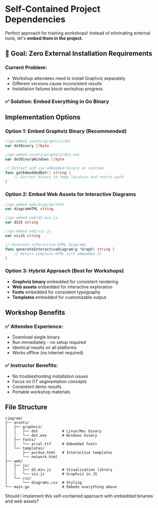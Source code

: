 # Self-Contained Project Dependencies

Perfect approach for training workshops! Instead of eliminating external tools, let's **embed them in the project**.

## 🎯 Goal: Zero External Installation Requirements

### Current Problem:
- Workshop attendees need to install Graphviz separately
- Different versions cause inconsistent results  
- Installation failures block workshop progress

### ✅ Solution: Embed Everything in Go Binary

## Implementation Options

### Option 1: Embed Graphviz Binary (Recommended)
```go
//go:embed assets/graphviz/dot
var dotBinary []byte

//go:embed assets/graphviz/dot.exe  
var dotBinaryWindows []byte

// Extract and use embedded binary at runtime
func getEmbeddedDot() string {
    // Extract binary to temp location and return path
}
```

### Option 2: Embed Web Assets for Interactive Diagrams
```go
//go:embed web/diagram.html
var diagramHTML string

//go:embed web/d3.min.js
var d3JS string

//go:embed web/viz.js
var vizJS string

// Generate interactive HTML diagrams
func generateInteractiveDiagram(g *Graph) string {
    // Return complete HTML with embedded JS
}
```

### Option 3: Hybrid Approach (Best for Workshops)
- **Graphviz binary** embedded for consistent rendering
- **Web assets** embedded for interactive exploration
- **Fonts** embedded for consistent typography
- **Templates** embedded for customizable output

## Workshop Benefits

### ✅ Attendee Experience:
- Download single binary
- Run immediately - no setup required
- Identical results on all platforms
- Works offline (no internet required)

### ✅ Instructor Benefits:
- No troubleshooting installation issues
- Focus on OT segmentation concepts
- Consistent demo results
- Portable workshop materials

## File Structure
```
cipgram/
├── assets/
│   ├── graphviz/
│   │   ├── dot           # Linux/Mac binary
│   │   └── dot.exe       # Windows binary
│   ├── fonts/
│   │   └── arial.ttf     # Embedded fonts
│   └── templates/
│       ├── purdue.html   # Interactive templates
│       └── network.html
├── web/
│   ├── js/
│   │   ├── d3.min.js     # Visualization library
│   │   └── viz.js        # Graphviz in JS
│   └── css/
│       └── diagrams.css  # Styling
└── main.go               # Embeds everything above
```

Should I implement this self-contained approach with embedded binaries and web assets?
